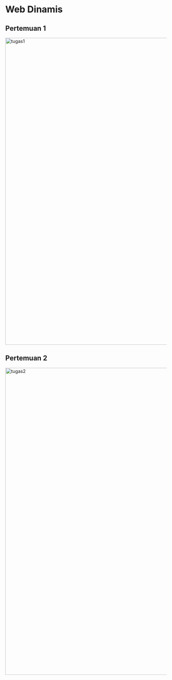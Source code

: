 # Web Dinamis

## Pertemuan 1
<img width="960" alt="tugas1" src="https://user-images.githubusercontent.com/73766026/97794148-c4be2f80-1c28-11eb-9af8-82235592cced.png">

## Pertemuan 2
<img width="960" alt="tugas2" src="https://user-images.githubusercontent.com/73766026/97794171-04851700-1c29-11eb-9842-9eab5fed116c.png">
